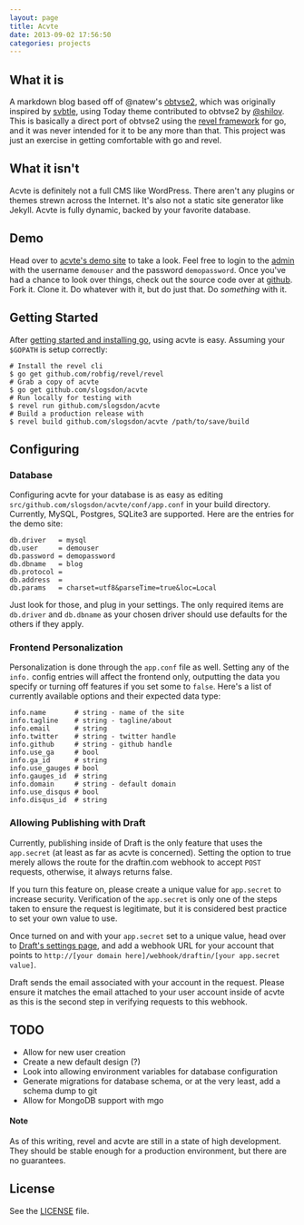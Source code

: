```yaml
---
layout: page
title: Acvte
date: 2013-09-02 17:56:50
categories: projects
---
```


## What it is

A markdown blog based off of @natew's [obtvse2](https://github.com/natew/obtvse2), which was originally 
inspired by [svbtle](https://svbtle.com), using Today theme contributed to obtvse2 by [@shilov](https://github.com/shilov). This is basically a direct 
port of obtvse2 using the [revel framework](http://robfig.github.io/revel/) for go, and it was never intended for it to be any more than that. This project was 
just an exercise in getting comfortable with go and revel.

## What it isn't

Acvte is definitely not a full CMS like WordPress. There aren't any plugins or themes strewn across the Internet. It's also not a static site generator like Jekyll. Acvte is fully dynamic, backed by your favorite database.

## Demo

Head over to [acvte's demo site](http://acvte.shanelogsdon.com) to take a look. Feel free to login to the [admin](http://acvte.shanelogsdon.com/admin) with the username `demouser` and the password `demopassword`. Once you've had a chance to look over things, check out the source code over at [github](https://github.com/slogsdon/acvte). Fork it. Clone it. Do whatever with it, but do just that. Do *something* with it.

## Getting Started

After [getting started and installing go](http://golang.org/doc/install), using acvte is easy. Assuming your `$GOPATH` is setup correctly:

    # Install the revel cli
    $ go get github.com/robfig/revel/revel
    # Grab a copy of acvte
    $ go get github.com/slogsdon/acvte    
    # Run locally for testing with
    $ revel run github.com/slogsdon/acvte
    # Build a production release with
    $ revel build github.com/slogsdon/acvte /path/to/save/build
    
## Configuring

### Database

Configuring acvte for your database is as easy as editing 
`src/github.com/slogsdon/acvte/conf/app.conf` in your build directory. Currently, MySQL, Postgres, SQLite3 are supported. Here are the entries for the demo site:

    db.driver   = mysql
    db.user     = demouser
    db.password = demopassword
    db.dbname   = blog
    db.protocol =
    db.address  =
    db.params   = charset=utf8&parseTime=true&loc=Local
    
Just look for those, and plug in your settings. The only required items are `db.driver` and `db.dbname` as your chosen driver should use defaults for the others if they apply.

### Frontend Personalization

Personalization is done through the `app.conf` file as well. Setting any of the `info.` config entries will affect the frontend only, outputting the data you specify or turning off features if you set some to `false`. Here's a list of currently available options and their expected data type:

    info.name       # string - name of the site
    info.tagline    # string - tagline/about
    info.email      # string
    info.twitter    # string - twitter handle
    info.github     # string - github handle
    info.use_ga     # bool
    info.ga_id      # string
    info.use_gauges # bool
    info.gauges_id  # string
    info.domain     # string - default domain
    info.use_disqus # bool
    info.disqus_id  # string
    
### Allowing Publishing with Draft

Currently, publishing inside of Draft is the only feature that uses the `app.secret` (at least as far as acvte is concerned). Setting the option to true merely allows the route for the draftin.com webhook to accept `POST` requests, otherwise, it always returns false.

If you turn this feature on, please create a unique value for `app.secret` to increase security. Verification of the `app.secret` is only one of the steps taken to ensure the request is legitimate, but it is considered best practice to set your own value to use.

Once turned on and with your `app.secret` set to a unique value, head over to [Draft's settings page](https://draftin.com/publishers), and add a webhook URL for your account that points to `http://[your domain here]/webhook/draftin/[your app.secret value]`. 

Draft sends the email associated with your account in the request. Please ensure it matches the email attached to your user account inside of acvte as this is the second step in verifying requests to this webhook.

## TODO

- Allow for new user creation
- Create a new default design (?)
- Look into allowing environment variables for database configuration
- Generate migrations for database schema, or at the very least, add a schema dump to git
- Allow for MongoDB support with mgo


#### Note

As of this writing, revel and acvte are still in a state of high development. They should be stable enough for a production environment, but there are no guarantees.

## License

See the [LICENSE](https://github.com/slogsdon/acvte/blob/master/LICENSE) file.